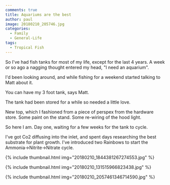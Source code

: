 ```yaml
---
comments: true
title: Aquariums are the best
author: paul
image: 20180210_205746.jpg
categories:
  - Family
  - General-Life
tags:
  - Tropical Fish
---
```

So I've had fish tanks for most of my life, except for the last 4 years. A week or so ago a nagging thought entered my head, "I need an aquarium".

I'd been looking around, and while fishing for a weekend started talking to Matt about it.

You can have my 3 foot tank, says Matt.

The tank had been stored for a while so needed a little love.

New top, which I fashioned from a piece of perspex from the hardware store. Some paint on the stand. Some re-wiring of the hood light.

So here I am. Day one, waiting for a few weeks for the tank to cycle.

I've got Co2 diffusing into the inlet, and spent days researching the best substrate for plant growth. I've introduced two Rainbows to start the Ammonia->Nitrite->Nitrate cycle.

{% include thumbnail.html img="20180210_1844381267274553.jpg" %}

{% include thumbnail.html img="20180210_131515966823438.jpg" %}

{% include thumbnail.html img="20180210_2057461346714590.jpg" %}
